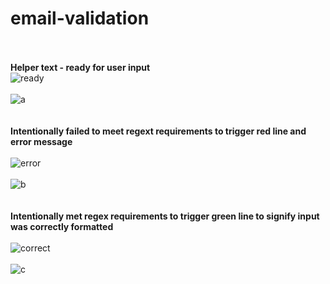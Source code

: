 # email-validation
\
\
**Helper text - ready for user input** 
\
![ready](https://github.com/JCPTrevillian/email-validation/assets/95890754/c1ae7307-e0da-46e2-bdcb-2fd0315d01ba)
\
\
![a](https://github.com/JCPTrevillian/email-validation/assets/95890754/edcb8bfb-87be-469e-8895-95296a06bb05)
\
\
\
**Intentionally failed to meet regext requirements to trigger red line and error message** 
\
\
![error](https://github.com/JCPTrevillian/email-validation/assets/95890754/bb0adefa-6484-46e4-830f-3d6fa485756f)
\
\
![b](https://github.com/JCPTrevillian/email-validation/assets/95890754/71d109e0-c581-49cf-b082-75db7b6d5183)
\
\
\
**Intentionally met regex requirements to trigger green line to signify input was correctly formatted** 
\
\
![correct](https://github.com/JCPTrevillian/email-validation/assets/95890754/ef7caa06-93a0-4830-a729-b4f55cb275b0)
\
\
![c](https://github.com/JCPTrevillian/email-validation/assets/95890754/15d4d61e-77fc-49e4-9933-7b91c1370bc8)
